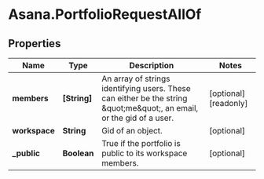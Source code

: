 # Asana.PortfolioRequestAllOf

## Properties

Name | Type | Description | Notes
------------ | ------------- | ------------- | -------------
**members** | **[String]** | An array of strings identifying users. These can either be the string \&quot;me\&quot;, an email, or the gid of a user. | [optional] [readonly] 
**workspace** | **String** | Gid of an object. | [optional] 
**_public** | **Boolean** | True if the portfolio is public to its workspace members. | [optional] 


